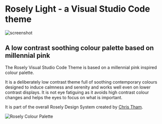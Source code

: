 # Rosely Light - a Visual Studio Code theme

![screenshot](https://github.com/hellotham/vsc-rosely-light/raw/master/images/rosely-light.png)

## A low contrast soothing colour palette based on millennial pink

The Rosely Visual Studio Code Theme is based on a millennial pink inspired
colour palette.

It is a deliberately low contrast theme full of soothing
contemporary colours designed to induce calmness and serenity and works well
even on lower contrast displays. It is not eye fatiguing as it avoids high
contrast colour changes and helps the eyes to focus on what is important.

It is part of the overall Rosely Design System created by
[Chris Tham](chris.tham@hellotham.com).

![Rosely Colour Palette](https://github.com/hellotham/vsc-rosely-light/raw/master/images/rosely.png)